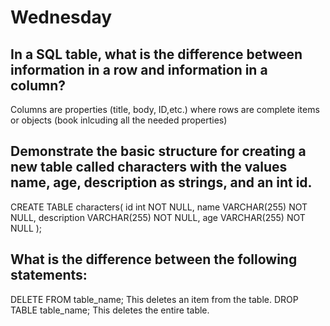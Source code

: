 # Wednesday

## In a SQL table, what is the difference between information in a row and information in a column?
Columns are properties (title, body, ID,etc.) where rows are complete items or objects (book inlcuding all the needed properties)
## Demonstrate the basic structure for creating a new table called characters with the values name, age, description as strings, and an int id.
CREATE TABLE characters(
  id int NOT NULL,
  name VARCHAR(255) NOT NULL,
  description VARCHAR(255) NOT NULL,
  age VARCHAR(255) NOT NULL
);
## What is the difference between the following statements:
DELETE FROM table_name; This deletes an item from the table.
DROP TABLE table_name; This deletes the entire table.